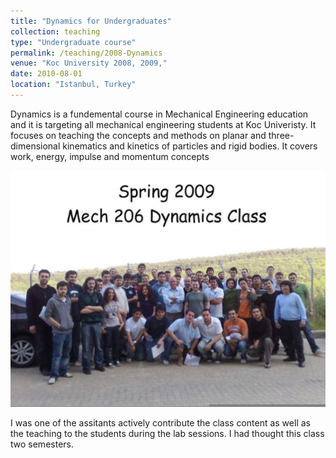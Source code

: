 ```yaml
---
title: "Dynamics for Undergraduates"
collection: teaching
type: "Undergraduate course"
permalink: /teaching/2008-Dynamics
venue: "Koc University 2008, 2009,"
date: 2010-08-01
location: "Istanbul, Turkey"
---
```


Dynamics is a fundemental course in Mechanical Engineering education and 
it is targeting all mechanical engineering students at Koc Univeristy. It
focuses on teaching the concepts and methods on planar and three-dimensional 
kinematics and kinetics of particles and rigid bodies. It covers work, energy, 
impulse and momentum concepts

![alt text](https://github.com/bankh/bankh.github.io/blob/master/images/2009-dynamics.jpg "Dynamics Class")

I was one of the assitants actively contribute the class content as well as the
teaching to the students during the lab sessions. I had thought this class two
semesters.
